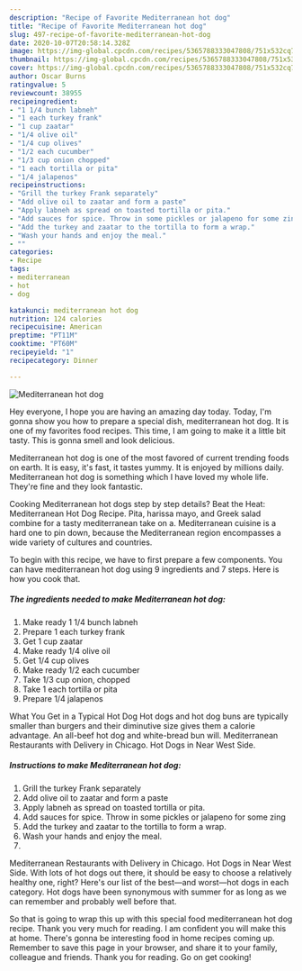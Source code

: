 ```yaml
---
description: "Recipe of Favorite Mediterranean hot dog"
title: "Recipe of Favorite Mediterranean hot dog"
slug: 497-recipe-of-favorite-mediterranean-hot-dog
date: 2020-10-07T20:58:14.328Z
image: https://img-global.cpcdn.com/recipes/5365788333047808/751x532cq70/mediterranean-hot-dog-recipe-main-photo.jpg
thumbnail: https://img-global.cpcdn.com/recipes/5365788333047808/751x532cq70/mediterranean-hot-dog-recipe-main-photo.jpg
cover: https://img-global.cpcdn.com/recipes/5365788333047808/751x532cq70/mediterranean-hot-dog-recipe-main-photo.jpg
author: Oscar Burns
ratingvalue: 5
reviewcount: 38955
recipeingredient:
- "1 1/4 bunch labneh"
- "1 each turkey frank"
- "1 cup zaatar"
- "1/4 olive oil"
- "1/4 cup olives"
- "1/2 each cucumber"
- "1/3 cup onion chopped"
- "1 each tortilla or pita"
- "1/4 jalapenos"
recipeinstructions:
- "Grill the turkey Frank separately"
- "Add olive oil to zaatar and form a paste"
- "Apply labneh as spread on toasted tortilla or pita."
- "Add sauces for spice. Throw in some pickles or jalapeno for some zing"
- "Add the turkey and zaatar to the tortilla to form a wrap."
- "Wash your hands and enjoy the meal."
- ""
categories:
- Recipe
tags:
- mediterranean
- hot
- dog

katakunci: mediterranean hot dog 
nutrition: 124 calories
recipecuisine: American
preptime: "PT11M"
cooktime: "PT60M"
recipeyield: "1"
recipecategory: Dinner

---
```



![Mediterranean hot dog](https://img-global.cpcdn.com/recipes/5365788333047808/751x532cq70/mediterranean-hot-dog-recipe-main-photo.jpg)

Hey everyone, I hope you are having an amazing day today. Today, I'm gonna show you how to prepare a special dish, mediterranean hot dog. It is one of my favorites food recipes. This time, I am going to make it a little bit tasty. This is gonna smell and look delicious.

Mediterranean hot dog is one of the most favored of current trending foods on earth. It is easy, it's fast, it tastes yummy. It is enjoyed by millions daily. Mediterranean hot dog is something which I have loved my whole life. They're fine and they look fantastic.

Cooking Mediterranean hot dogs step by step details? Beat the Heat: Mediterranean Hot Dog Recipe. Pita, harissa mayo, and Greek salad combine for a tasty mediterranean take on a. Mediterranean cuisine is a hard one to pin down, because the Mediterranean region encompasses a wide variety of cultures and countries.


To begin with this recipe, we have to first prepare a few components. You can have mediterranean hot dog using 9 ingredients and 7 steps. Here is how you cook that.

<!--inarticleads1-->

##### The ingredients needed to make Mediterranean hot dog:

1. Make ready 1 1/4 bunch labneh
1. Prepare 1 each turkey frank
1. Get 1 cup zaatar
1. Make ready 1/4 olive oil
1. Get 1/4 cup olives
1. Make ready 1/2 each cucumber
1. Take 1/3 cup onion, chopped
1. Take 1 each tortilla or pita
1. Prepare 1/4 jalapenos


What You Get in a Typical Hot Dog Hot dogs and hot dog buns are typically smaller than burgers and their diminutive size gives them a calorie advantage. An all-beef hot dog and white-bread bun will. Mediterranean Restaurants with Delivery in Chicago. Hot Dogs in Near West Side. 

<!--inarticleads2-->

##### Instructions to make Mediterranean hot dog:

1. Grill the turkey Frank separately
1. Add olive oil to zaatar and form a paste
1. Apply labneh as spread on toasted tortilla or pita.
1. Add sauces for spice. Throw in some pickles or jalapeno for some zing
1. Add the turkey and zaatar to the tortilla to form a wrap.
1. Wash your hands and enjoy the meal.
1. 


Mediterranean Restaurants with Delivery in Chicago. Hot Dogs in Near West Side. With lots of hot dogs out there, it should be easy to choose a relatively healthy one, right? Here&#39;s our list of the best—and worst—hot dogs in each category. Hot dogs have been synonymous with summer for as long as we can remember and probably well before that. 

So that is going to wrap this up with this special food mediterranean hot dog recipe. Thank you very much for reading. I am confident you will make this at home. There's gonna be interesting food in home recipes coming up. Remember to save this page in your browser, and share it to your family, colleague and friends. Thank you for reading. Go on get cooking!
